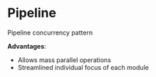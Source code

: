 # Pipeline
Pipeline concurrency pattern

**Advantages**:
* Allows mass parallel operations
* Streamlined individual focus of each module